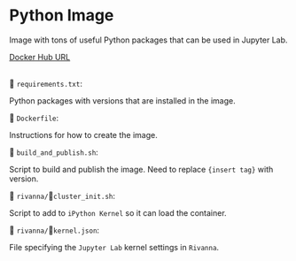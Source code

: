 # Python Image

Image with tons of useful Python packages that can be used in Jupyter Lab. 

[Docker Hub URL](https://hub.docker.com/repository/docker/yraghav97/python-image)
<br>
<br>

📄 `requirements.txt`: 

Python packages with versions that are installed in the image. 

📄 `Dockerfile`: 

Instructions for how to create the image. 

📄 `build_and_publish.sh`: 

Script to build and publish the image. 
Need to replace `{insert tag}` with version. 


📂 `rivanna/`📄`cluster_init.sh`: 

Script to add to `iPython Kernel` so it can load the container. 

📂 `rivanna/`📄`kernel.json`:

File specifying the `Jupyter Lab` kernel settings in `Rivanna`. 